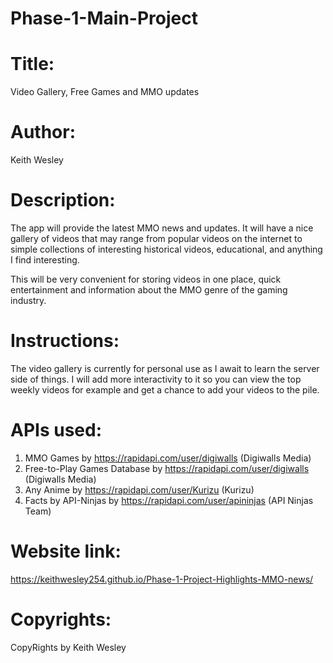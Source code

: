 # Phase-1-Main-Project

# Title: 
Video Gallery, Free Games and MMO updates

# Author:
Keith Wesley

# Description: 
The app will provide the latest MMO news and updates. It will have a nice gallery of videos that may range from popular videos on the internet to simple collections of interesting historical videos, educational, and anything I find interesting.

This will be very convenient for storing videos in one place, quick entertainment and information about the MMO genre of the gaming industry.

# Instructions:
The video gallery is currently for personal use as I await to learn the server side of things. I will add
more interactivity to it so you can view the top weekly videos for example and get a chance to add your videos to the pile.
# APIs used: 
1. MMO Games by https://rapidapi.com/user/digiwalls (Digiwalls Media)
2. Free-to-Play Games Database by https://rapidapi.com/user/digiwalls (Digiwalls Media)
3. Any Anime by https://rapidapi.com/user/Kurizu (Kurizu)
4. Facts by API-Ninjas by https://rapidapi.com/user/apininjas (API Ninjas Team)

# Website link:
https://keithwesley254.github.io/Phase-1-Project-Highlights-MMO-news/

# Copyrights: 
CopyRights by Keith Wesley